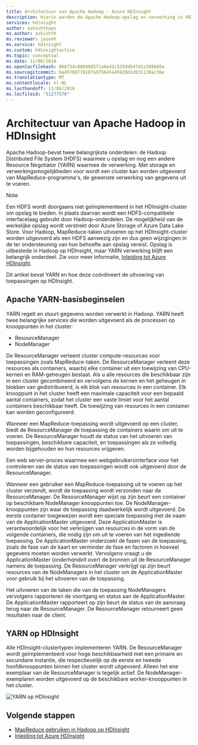 ```yaml
---
title: Architectuur van Apache Hadoop - Azure HDInsight
description: Hierin worden de Apache Hadoop-opslag en verwerking in HDInsight-clusters.
services: hdinsight
author: ashishthaps
ms.author: ashishth
ms.reviewer: jasonh
ms.service: hdinsight
ms.custom: hdinsightactive
ms.topic: conceptual
ms.date: 11/06/2018
ms.openlocfilehash: 066734c88890d5f1a6e42c5350db47d1a398b60a
ms.sourcegitcommit: ba4570d778187a975645a45920d1d631139ac36e
ms.translationtype: MT
ms.contentlocale: nl-NL
ms.lasthandoff: 11/08/2018
ms.locfileid: "51277576"
---
```

# <a name="apache-hadoop-architecture-in-hdinsight"></a>Architectuur van Apache Hadoop in HDInsight

Apache Hadoop-bevat twee belangrijkste onderdelen: de Hadoop Distributed File System (HDFS) waarmee u opslag en nog een andere Resource Negotiator (YARN) waarmee de verwerking. Met storage en verwerkingsmogelijkheden voor wordt een cluster kan worden uitgevoerd van MapReduce-programma's, de gewenste verwerking van gegevens uit te voeren.

> [!NOTE]
> Een HDFS wordt doorgaans niet geïmplementeerd in het HDInsight-cluster om opslag te bieden. In plaats daarvan wordt een HDFS-compatibele interfacelaag gebruikt door Hadoop-onderdelen. De mogelijkheid van de werkelijke opslag wordt verstrekt door Azure Storage of Azure Data Lake Store. Voor Hadoop, MapReduce-taken uitvoeren op het HDInsight-cluster worden uitgevoerd als een HDFS aanwezig zijn en dus geen wijzigingen in de ter ondersteuning van hun behoefte aan opslag vereist. Opslag is uitbestede in Hadoop op HDInsight, maar YARN verwerking blijft een belangrijk onderdeel. Zie voor meer informatie, [Inleiding tot Azure HDInsight](hadoop/apache-hadoop-introduction.md).

Dit artikel bevat YARN en hoe deze coördineert de uitvoering van toepassingen op HDInsight.

## <a name="apache-yarn-basics"></a>Apache YARN-basisbeginselen 

YARN regelt en stuurt gegevens worden verwerkt in Hadoop. YARN heeft twee belangrijke services die worden uitgevoerd als de processen op knooppunten in het cluster: 

* ResourceManager 
* NodeManager

De ResourceManager verleent cluster compute-resources voor toepassingen zoals MapReduce-taken. De ResourceManager verleent deze resources als containers, waarbij elke container uit een toewijzing van CPU-kernen en RAM-geheugen bestaat. Als u alle resources die beschikbaar zijn in een cluster gecombineerd en vervolgens de kernen en het geheugen in blokken van gedistribueerd, is elk blok van resources in een container. Elk knooppunt in het cluster heeft een maximale capaciteit voor een bepaald aantal containers, zodat het cluster een vaste limiet voor het aantal containers beschikbaar heeft. De toewijzing van resources in een container kan worden geconfigureerd. 

Wanneer een MapReduce-toepassing wordt uitgevoerd op een cluster, biedt de ResourceManager de toepassing de containers waarin om uit te voeren. De ResourceManager houdt de status van het uitvoeren van toepassingen, beschikbare capaciteit, en toepassingen als ze volledig worden bijgehouden en hun resources vrijgeven. 

Een web server-proces waarmee een webgebruikersinterface voor het controleren van de status van toepassingen wordt ook uitgevoerd door de ResourceManager.

Wanneer een gebruiker een MapReduce-toepassing uit te voeren op het cluster verzendt, wordt de toepassing wordt verzonden naar de ResourceManager. De ResourceManager wijst op zijn beurt een container op beschikbare NodeManager knooppunten toe. De NodeManager-knooppunten zijn waar de toepassing daadwerkelijk wordt uitgevoerd. De eerste container toegewezen wordt een speciale toepassing met de naam van de ApplicationMaster uitgevoerd. Deze ApplicationMaster is verantwoordelijk voor het verkrijgen van resources in de vorm van de volgende containers, die nodig zijn om uit te voeren van het ingediende toepassing. De ApplicationMaster onderzoekt de fasen van de toepassing, zoals de fase van de kaart en verminder de fase en factoren in hoeveel gegevens moeten worden verwerkt. Vervolgens vraagt u de ApplicationMaster (*onderhandelt over*) de bronnen uit de ResourceManager namens de toepassing. De ResourceManager verkrijgt op zijn beurt resources van de NodeManagers in het cluster om de ApplicationMaster voor gebruik bij het uitvoeren van de toepassing. 

Het uitvoeren van de taken die van de toepassing NodeManagers vervolgens rapporteren de voortgang en status aan de ApplicationMaster. De ApplicationMaster rapporteert op zijn beurt de status van de aanvraag terug naar de ResourceManager. De ResourceManager retourneert geen resultaten naar de client.

## <a name="yarn-on-hdinsight"></a>YARN op HDInsight

Alle HDInsight-clustertypen implementeren YARN. De ResourceManager wordt geïmplementeerd voor hoge beschikbaarheid met een primaire en secundaire instantie, die respectievelijk op de eerste en tweede hoofdknooppunten binnen het cluster wordt uitgevoerd. Alleen het ene exemplaar van de ResourceManager is tegelijk actief. De NodeManager-exemplaren worden uitgevoerd op de beschikbare worker-knooppunten in het cluster.

![YARN op HDInsight](./media/hdinsight-hadoop-architecture/yarn-on-hdinsight.png)

## <a name="next-steps"></a>Volgende stappen

* [MapReduce gebruiken in Hadoop op HDInsight](hadoop/hdinsight-use-mapreduce.md)
* [Inleiding tot Azure HDInsight](hadoop/apache-hadoop-introduction.md)

